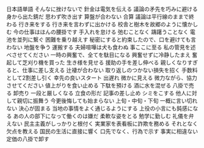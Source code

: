 日本語単語
そんなに挫けないで
針金は電気を伝える
議論の矛先を巧みに避ける
身から出た錆だ
思わず吹き出す
算盤が合わない
合算
議論は平行線のままで終わる
行き来をする
行き来を言わずに出かける
校舎と樹木を故郷のように懐かしむ
今の仕事はほんの腰掛です
手入れを怠ける
弛むことなく
躊躇うことなく
電池を並列に繋ぐ
困難を乗り越えす
秘密にすると約束したので、口を避けても言わない
地盤を争う
運搬する
夫婦喧嘩は犬も食わぬ
事ここに至る
私の管見を述べさせてください
一時の興奮で、全てを駄目になる
興奮せずに冷静したまえ
奮起して芝刈り機を買った
生き様を見せる
援助の手を差し伸べる
親しくなりすぎると、仕事に差し支える
辻褄が合わない
取り返しのつかない損失を招く
手数料として2割差し引く
幸先の良いスタート
出遅れ
微かに見える
微力ながら、協力させてください
値上がりを食い止める
下駄を預ける
酒に水を混ぜる
八掛で売る
卸売り
一段と厳しくなる
立食の形だ
記事の差し止め
シミをこする
他人に対して親切に振舞う
今更後悔しても始まらない
上旬・中旬・下旬
一概に言い切れない
決心が固まる
当地の事情をよく通じるようにする
上役の小言にも鈍感になる
あの人の部下になって働くのは嫌だ
柔軟な姿をとる
勉学に勤しむ
礼儀を弁えない
民主主義がしっかりと根付く
実業家を表看板に詐欺を務める
それとなく欠点を教える
国民の生活に直接に響く
口先でなく、行為で示す
事実に相違ない
定価の八掛で卸す
